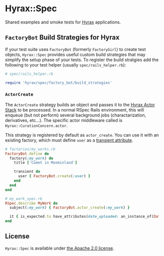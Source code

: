 Hyrax::Spec
===========

Shared examples and smoke tests for [Hyrax](https://github.com/samvera/hyrax) applications.

## `FactoryBot` Build Strategies for Hyrax

If your test suite uses `FactoryBot` (formerly `FactoryGirl`) to create test objects, `Hyrax::Spec` provides useful
custom build strategies that may simplify the setup phase of your tests. To register the build stratgies add the
following to your test helper (usually `spec/rails_helper.rb`):

```ruby
# spec/rails_helper.rb

require 'hyrax/spec/factory_bot/build_strategies'
```

### `ActorCreate`

The `ActorCreate` strategy builds an object and passes it to the [Hyrax Actor
Stack](https://github.com/samvera/hyrax/wiki/Customizing-Actors) to be processed. In a normal RSpec Rails environment,
this will  enqueue (but not perform) several background jobs (charactarization, derivatives, etc...). The specific actor
middleware called is `Hyrax::CurationConcern.actor`.

This strategy is registered by default as `actor_create`. You can use it with an existing factory, which must define
`user` as a [transient attribute](https://github.com/thoughtbot/factory_bot/blob/master/GETTING_STARTED.md#transient).

```ruby
# factories/my_works.rb
FactoryBot.define do
  factory(:my_work) do
    title ['Comet in Moominland']

    transient do
      user { FactoryBot.create(:user) }
    end
  end
end

# my_work_spec.rb
RSpec.describe MyWork do
  subject(:my_work) { FactoryBot.actor_create(:my_work) }

  it { is_expected.to have_attributes(date_uploaded: an_instance_of(DateTime)) }
end
```

## License

`Hyrax::Spec` is available under [the Apache 2.0 license](LICENSE).

